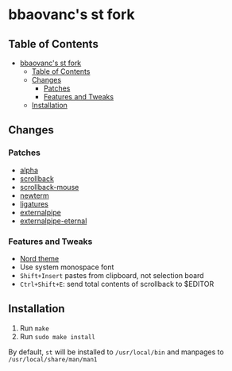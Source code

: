# bbaovanc's st fork

## Table of Contents

- [bbaovanc's st fork](#bbaovancs-st-fork)
  - [Table of Contents](#table-of-contents)
  - [Changes](#changes)
    - [Patches](#patches)
    - [Features and Tweaks](#features-and-tweaks)
  - [Installation](#installation)

## Changes

### Patches

- [alpha](https://st.suckless.org/patches/alpha)
- [scrollback](https://st.suckless.org/patches/scrollback)
- [scrollback-mouse](https://st.suckless.org/patches/scrollback)
- [newterm](https://st.suckless.org/patches/newterm)
- [ligatures](https://st.suckless.org/patches/ligatures)
- [externalpipe](https://st.suckless.org/patches/externalpipe)
- [externalpipe-eternal](https://st.suckless.org/patches/externalpipe)

### Features and Tweaks

- [Nord theme](https://nordtheme.com)
- Use system monospace font
- `Shift+Insert` pastes from clipboard, not selection board
- `Ctrl+Shift+E`: send total contents of scrollback to $EDITOR

## Installation

1. Run `make`
2. Run `sudo make install`

By default, `st` will be installed to `/usr/local/bin` and manpages to `/usr/local/share/man/man1`